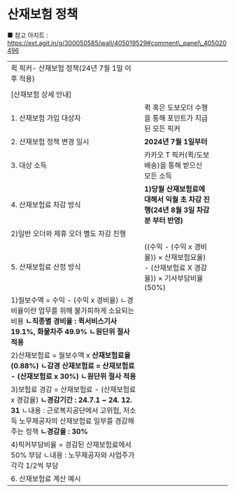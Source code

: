 # 산재보험 정책

■ 참고 아지트 : https://ext.agit.in/g/300050585/wall/405019529#comment\_panel\_405020496

|  |  |  |  |
| --- | --- | --- | --- |
| 퀵 픽커- 산재보험 정책(24년 7월 1일 이후 적용) | | | |
|  |  |  |  |
| [산재보험 상세 안내] |  |  |  |
| 1. 산재보험 가입 대상자 | 퀵 혹은 도보오더 수행을 통해 포인트가 지급된 모든 픽커 | | |
| 2. 산재보험 정책 변경 일시 | **2024년 7월 1일부터** | | |
| 3. 대상 소득 | 카카오 T 픽커(퀵/도보배송)을 통해 받으신 모든 소득 | | |
| 4. 산재보험료 차감 방식 | **1)당월 산재보험료에 대해서 익월 초 차감 진행(24년 8월 3일 차감분 부터 반영)** | | |
| 2)일반 오더와 제휴 오더 별도 차감 진행 | | |
| 5. 산재보험료 산정 방식 | ((수익 - (수익 x 경비율)) × 산재보험요율) - (산재보험료 X 경감율)) × 기사부담비율(50%) | | |
| 1)월보수액 = 수익 - (수익 x 경비율) ㄴ경비율이란 업무를 위해 불가피하게 소요되는 비용 **ㄴ직종별 경비율 : 퀵서비스기사 19.1%, 화물차주 49.9%**  **ㄴ원단위 절사 적용** | | |
| 2)산재보험료 = 월보수액 x **산재보험료율(0.88%)** **ㄴ감경 산재보험료 = 산재보험료 - (산재보험료 x 30%)**  **ㄴ원단위 절사 적용** | | |
| 3)보험료 경감 = 산재보험료 - (산재보험료 x 경감율) **ㄴ경감기간 : 24.7.1 ~ 24. 12. 31** ㄴ내용 : 근로복지공단에서 고위험, 저소득 노무제공자의 산재보험료 일부를 경감해주는 정책 **ㄴ경감율 : 30%** | | |
| 4)픽커부담비율 = 경감된 산재보험료에서 50% 부담 ㄴ내용 : 노무제공자와 사업주가 각각 1/2씩 부담 | | |
| 6. 산재보험료 계산 예시 |  | | |